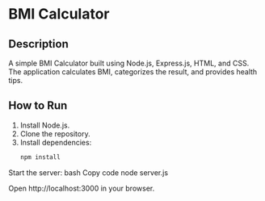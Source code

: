 # BMI Calculator

## Description
A simple BMI Calculator built using Node.js, Express.js, HTML, and CSS. The application calculates BMI, categorizes the result, and provides health tips.

## How to Run
1. Install Node.js.
2. Clone the repository.
3. Install dependencies:
   ```bash
   npm install

Start the server:
bash
Copy code
node server.js

Open http://localhost:3000 in your browser.
